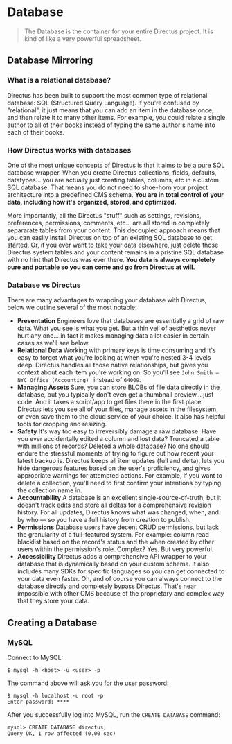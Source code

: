 # Database

> The Database is the container for your entire Directus project. It is kind of like a very powerful spreadsheet.

## Database Mirroring

### What is a relational database?

Directus has been built to support the most common type of relational database: SQL (Structured Query Language). If you're confused by "relational", it just means that you can add an item in the database once, and then relate it to many other items. For example, you could relate a single author to all of their books instead of typing the same author's name into each of their books.

### How Directus works with databases

One of the most unique concepts of Directus is that it aims to be a pure SQL database wrapper. When you create Directus collections, fields, defaults, datatypes... you are actually just creating tables, columns, etc in a custom SQL database. That means you do not need to shoe-horn your project architecture into a predefined CMS schema. **You are in total control of your data, including how it's organized, stored, and optimized.**

More importantly, all the Directus "stuff" such as settings, revisions, preferences, permissions, comments, etc... are all stored in completely separarate tables from your content. This decoupled approach means that you can easily install Directus on top of an existing SQL database to get started. Or, if you ever want to take your data elsewhere, just delete those Directus system tables and your content remains in a pristine SQL database with no hint that Directus was ever there. **You data is always completely pure and portable so you can come and go from Directus at will.**

### Database vs Directus

There are many advantages to wrapping your database with Directus, below we outline several of the most notable:

* **Presentation**
  Engineers love that databases are essentially a grid of raw data. What you see is what you get. But a thin veil of aesthetics never hurt any one... in fact it makes managing data a lot easier in certain cases as we'll see below.
* **Relational Data**
  Working with primary keys is time consuming and it's easy to forget what you're looking at when you're nested 3-4 levels deep. Directus handles all those native relationships, but gives you context about each item you're working on. So you'll see `John Smith – NYC Office (Accounting) ` instead of `64009`.
* **Managing Assets**
  Sure, you can store BLOBs of file data directly in the database, but you typically don't even get a thumbnail preview... just code. And it takes a script/app to get files there in the first place. Directus lets you see all of your files, manage assets in the filesystem, or even save them to the cloud service of your choice. It also has helpful tools for cropping and resizing.
* **Safety**
  It's way too easy to irreversibly damage a raw database. Have you ever accidentally edited a column and lost data? Truncated a table with millions of records? Deleted a whole database? No one should endure the stressful moments of trying to figure out how recent your latest backup is. Directus keeps all item updates (full and delta), lets you hide dangerous features based on the user's proficiency, and gives appropriate warnings for attempted actions. For example, if you want to delete a collection, you'll need to first confirm your intentions by typing the collection name in.
* **Accountability**
  A database is an excellent single-source-of-truth, but it doesn't track edits and store all deltas for a comprehensive revision history. For all updates, Directus knows what was changed, when, and by who — so you have a full history from creation to publish.
* **Permissions**
  Database users have decent CRUD permissions, but lack the granularity of a full-featured system. For example: column read blacklist based on the record's status and the when created by other users within the permission's role. Complex? Yes. But very powerful.
* **Accessibility**
  Directus adds a comprehensive API wrapper to your database that is dynamically based on your custom schema. It also includes many SDKs for specific languages so you can get connected to your data even faster. Oh, and of course you can always connect to the database directly and completely bypass Directus. That's near impossible with other CMS because of the proprietary and complex way that they store your data.

## Creating a Database

### MySQL

Connect to MySQL:

```
$ mysql -h <host> -u <user> -p
```

The command above will ask you for the user password:

```
$ mysql -h localhost -u root -p
Enter password: ****
```

After you successfully log into MySQL, run the `CREATE DATABASE` command:

```
mysql> CREATE DATABASE directus;
Query OK, 1 row affected (0.00 sec)
```
